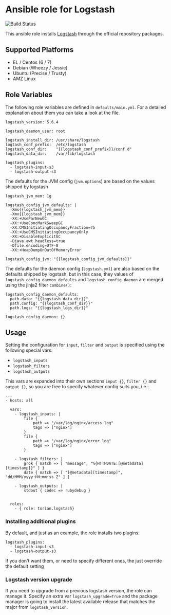 # Ansible role for Logstash

[![Build Status](https://travis-ci.org/torian/ansible-role-logstash.svg)](https://travis-ci.org/torian/ansible-role-logstash)

This ansible role installs [Logstash](https://www.elastic.co/products/logstash) 
through the official repository packages.

## Supported Platforms
  * EL / Centos (6 / 7)
  * Debian (Wheezy / Jessie)
  * Ubuntu (Precise / Trusty)
  * AMZ Linux

## Role Variables

The following role variables are defined in `defaults/main.yml`. For a
detailed explanation about them you can take a look at the file.

```
logstash_version: 5.6.4

logstash_daemon_user: root

logstash_install_dir: /usr/share/logstash
logtash_conf_prefix:  /etc/logstash
logstash_conf_dir:    "{{logstash_conf_prefix}}/conf.d"
logstash_data_dir:    /var/lib/logstash

logstash_plugins:
  - logstash-input-s3
  - logstash-output-s3
```

The defaults for the JVM config (`jvm.options`) are based on the values
shipped by logstash

```
logstash_jvm_mem: 1g

logstash_config_jvm_defaults: |
  -Xms{{logstash_jvm_mem}}
  -Xmx{{logstash_jvm_mem}}
  -XX:+UseParNewGC
  -XX:+UseConcMarkSweepGC
  -XX:CMSInitiatingOccupancyFraction=75
  -XX:+UseCMSInitiatingOccupancyOnly
  -XX:+DisableExplicitGC
  -Djava.awt.headless=true
  -Dfile.encoding=UTF-8
  -XX:+HeapDumpOnOutOfMemoryError

logstash_config_jvm: "{{logstash_config_jvm_defaults}}"
```

The defaults for the daemon config (`logstash.yml`) are also based
on the defaults shipped by logstash, but in this case, they values
of `logstash_config_daemon_defaults` and `logstash_config_daemon`
are merged using the jinja2 filter `combine()`:

```
logstash_config_daemon_defaults:
  path.data: "{{logstash_data_dir}}"
  path.config: "{{logstash_conf_dir}}"
  path.logs: "{{logstash_logs_dir}}"

logstash_config_daemon: {}
```

## Usage

Setting the configuration for `input`, `filter` and `output` is specified
using the following special vars:

  * `logstash_inputs`
  * `logstash_filters`
  * `logstash_outputs`

This vars are expanded into their own sections `input {}`, `filter {}` and
`output {}`, so you are free to specify whatever config suits you, i.e.:

```
---
- hosts: all

  vars:
    - logstash_inputs: |
        file {
            path => "/var/log/nginx/access.log"
            tags => ["nginx"]
        }
        file {
            path => "/var/log/nginx/error.log"
            tags => ["nginx"]
        }

    - logstash_filters: |
        grok { match => [ "message", "%{HTTPDATE:[@metadata][timestamp]}" ] }
        date { match => [ "[@metadata][timestamp]", "dd/MMM/yyyy:HH:mm:ss Z" ] }

    - logstash_outputs: |
        stdout { codec => rubydebug }


  roles:
    - { role: torian.logstash}
```

### Installing additional plugins

By default, and just as an example, the role installs two plugins:

```
logstash_plugins:
  - logstash-input-s3
  - logstash-output-s3
```

If you don't want them, or need to specify different ones, the just override
the default setting

### Logstash version upgrade

If you need to upgrade from a previous logstash version, the role can
manage it. Specify an extra var `logstash_upgrade=True` and the package manager
is going to install the latest available release that matches the major from
`logstash_version`.

